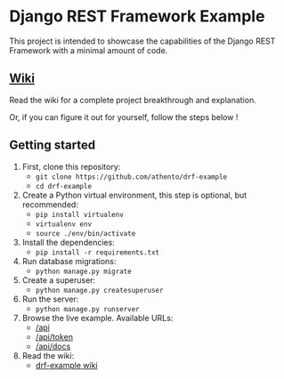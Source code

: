 # Django REST Framework Example

This project is intended to showcase the capabilities of the Django REST Framework with a minimal amount of code.

## [Wiki](https://github.com/athento/drf-example/wiki)

Read the wiki for a complete project breakthrough and explanation.

Or, if you can figure it out for yourself, follow the steps below !

## Getting started

1. First, clone this repository:
    - `git clone https://github.com/athento/drf-example`
    - `cd drf-example`
2. Create a Python virtual environment, this step is optional, but recommended:
    - `pip install virtualenv`
    - `virtualenv env`
    - `source ./env/bin/activate`
3. Install the dependencies:
    - `pip install -r requirements.txt`
4. Run database migrations:
    - `python manage.py migrate`
5. Create a superuser:
    - `python manage.py createsuperuser`
6. Run the server:
    - `python manage.py runserver`
7. Browse the live example. Available URLs:
    - [/api](http://localhost:8000/api/)
    - [/api/token](http://localhost:8000/api/token/)
    - [/api/docs](http://localhost:8000/api/docs/)
8. Read the wiki:
    - [drf-example wiki](https://github.com/athento/drf-example/wiki)
